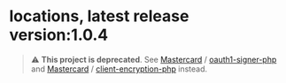 # locations, latest release version:1.0.4

> :warning: **This project is deprecated**. See [Mastercard](https://github.com/Mastercard) / [oauth1-signer-php](https://github.com/Mastercard/oauth1-signer-php) and [Mastercard](https://github.com/Mastercard) / [client-encryption-php](https://github.com/Mastercard/client-encryption-php) instead.
